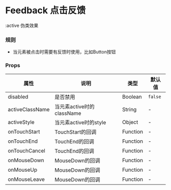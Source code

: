 # Feedback 点击反馈

:active 伪类效果

### 规则

 - 当元素被点击时需要有反馈时使用，比如Button按钮


### Props

| 属性 | 说明 | 类型 | 默认值 |
| --- | --- | --- | --- |
| disabled | 是否禁用 | Boolean | `false` |
| activeClassName | 当元素active时的className | String | - |
| activeStyle | 当元素active时的style | Object | - |
| onTouchStart | TouchStart的回调 | Function | - |
| onTouchEnd | TouchEnd的回调 | Function | - |
| onTouchCancel | TouchEnd的回调 | Function | - |
| onMouseDown | MouseDown的回调 | Function | - |
| onMouseUp | MouseDown的回调 | Function | - |
| onMouseLeave | MouseDown的回调 | Function | - |

